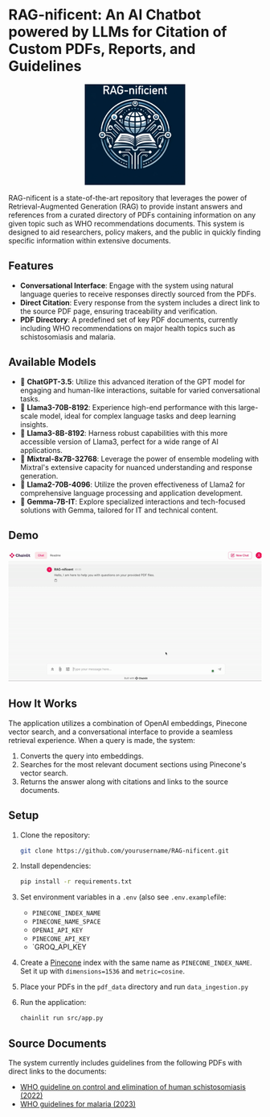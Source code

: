 # RAG-nificent: An AI Chatbot powered by LLMs for Citation of Custom PDFs, Reports, and Guidelines
<p align="center">
  <img src="assets/logo.png" alt="Lightning Chatbot Logo" width="200" height="200">
</p>
RAG-nificent is a state-of-the-art repository that leverages the power of Retrieval-Augmented Generation (RAG) to provide instant answers and references from a curated directory of PDFs containing information on any given topic such as WHO recommendations documents. This system is designed to aid researchers, policy makers, and the public in quickly finding specific information within extensive documents.

## Features

- **Conversational Interface**: Engage with the system using natural language queries to receive responses directly sourced from the PDFs.
- **Direct Citation**: Every response from the system includes a direct link to the source PDF page, ensuring traceability and verification.
- **PDF Directory**: A predefined set of key PDF documents, currently including WHO recommendations on major health topics such as schistosomiasis and malaria.

## Available Models
- 📘 **ChatGPT-3.5**: Utilize this advanced iteration of the GPT model for engaging and human-like interactions, suitable for varied conversational tasks.
- 🦙 **Llama3-70B-8192**: Experience high-end performance with this large-scale model, ideal for complex language tasks and deep learning insights.
- 🦙 **Llama3-8B-8192**: Harness robust capabilities with this more accessible version of Llama3, perfect for a wide range of AI applications.
- 🌟 **Mixtral-8x7B-32768**: Leverage the power of ensemble modeling with Mixtral's extensive capacity for nuanced understanding and response generation.
- 🦙 **Llama2-70B-4096**: Utilize the proven effectiveness of Llama2 for comprehensive language processing and application development.
- 💎 **Gemma-7B-IT**: Explore specialized interactions and tech-focused solutions with Gemma, tailored for IT and technical content. 

## Demo

![RAG-nificent Demo](assets/demo.gif)

## How It Works

The application utilizes a combination of OpenAI embeddings, Pinecone vector search, and a conversational interface to provide a seamless retrieval experience. When a query is made, the system:

1. Converts the query into embeddings.
2. Searches for the most relevant document sections using Pinecone's vector search.
3. Returns the answer along with citations and links to the source documents.

## Setup

1. Clone the repository:
   ```bash
   git clone https://github.com/yourusername/RAG-nificent.git
   ```
2. Install dependencies:
   ```bash
   pip install -r requirements.txt
   ```
3. Set environment variables in a `.env` (also see `.env.example`file:
   - `PINECONE_INDEX_NAME`
   - `PINECONE_NAME_SPACE`
   - `OPENAI_API_KEY`
   - `PINECONE_API_KEY`
   - `GROQ_API_KEY

4. Create a [Pinecone](pinecone.io) index with the same name as  `PINECONE_INDEX_NAME`. Set it up with `dimensions=1536` and `metric=cosine`.
5. Place your PDFs in the `pdf_data` directory and run `data_ingestion.py`
6. Run the application:
   ```bash
   chainlit run src/app.py
   ```

## Source Documents

The system currently includes guidelines from the following PDFs with direct links to the documents:

- [WHO guideline on control and elimination of human schistosomiasis (2022)](https://iris.who.int/bitstream/handle/10665/351856/9789240041608-eng.pdf)
- [WHO guidelines for malaria (2023)](https://iris.who.int/bitstream/handle/10665/373339/WHO-UCN-GMP-2023.01-Rev.1-eng.pdf)




